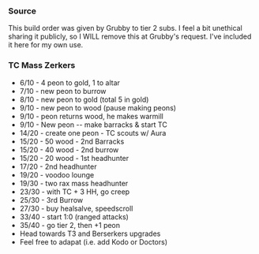 ### Source
This build order was given by Grubby to tier 2 subs. I feel a bit unethical sharing it publicly, so
I WILL remove this at Grubby's request. I've included it here for my own use.

### TC Mass Zerkers
- 6/10 - 4 peon to gold, 1 to altar
- 7/10 - new peon to burrow
- 8/10 - new peon to gold (total 5 in gold)
- 9/10 - new peon to wood (pause making peons)
- 9/10 - peon returns wood, he makes warmill
- 9/10 - New peon -- make barracks & start TC
- 14/20 - create one peon - TC scouts w/ Aura
- 15/20 - 50 wood - 2nd Barracks
- 15/20 - 40 wood - 2nd burrow
- 15/20 - 20 wood - 1st headhunter
- 17/20 - 2nd headhunter
- 19/20 - voodoo lounge
- 19/30 - two rax mass headhunter
- 23/30 - with TC + 3 HH, go creep
- 25/30 - 3rd Burrow
- 27/30 - buy healsalve, speedscroll
- 33/40 - start 1:0 (ranged attacks)
- 35/40 - go tier 2, then +1 peon
- Head towards T3 and Berserkers upgrades
- Feel free to adapat (i.e. add Kodo or Doctors)